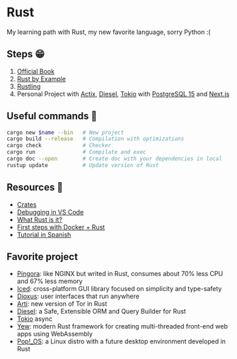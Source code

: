 # Rust

My learning path with Rust, my new favorite language, sorry Python :(

## Steps 😁

1. [Official Book](https://doc.rust-lang.org/book/)
2. [Rust by Example](https://doc.rust-lang.org/rust-by-example/index.html)
3. [Rustling](https://github.com/rust-lang/rustlings)
4. Personal Project with [Actix](https://github.com/rust-lang/rustlings), [Diesel](https://diesel.rs/), [Tokio](https://tokio.rs/) with [PostgreSQL 15](https://www.postgresql.org/) and [Next.js](https://nextjs.org/)

## Useful commands 🐧

```bash
cargo new $name --bin   # New project
cargo build --release   # Compilation with optimizations
cargo check             # Checker
cargo run               # Compilate and exec
cargo doc --open        # Create doc with your dependencies in local
rustup update           # Update version of Rust
```

## Resources 📝

- [Crates](https://crates.io/)
- [Debugging in VS Code](https://www.youtube.com/watch?v=XPfSTRs02oY&list=PLojDVPvSO1DjYj8bMcMOU3KzLbRww-3Eb&index=6)
- [What Rust is it?](https://www.whatrustisit.com/)
- [First steps with Docker + Rust](https://dev.to/rogertorres/first-steps-with-docker-rust-30oi)
- [Tutorial in Spanish](https://blog.adrianistan.eu/rust-101-tutorial-rust-espanol)

## Favorite project

- [Pingora](https://blog.cloudflare.com/how-we-built-pingora-the-proxy-that-connects-cloudflare-to-the-internet/): like NGINX but writed in Rust, consumes about 70% less CPU and 67% less memory
- [Iced](https://github.com/iced-rs/iced): cross-platform GUI library focused on simplicity and type-safety
- [Dioxus](https://dioxuslabs.com/): user interfaces that run anywhere
- [Arti](https://gitlab.torproject.org/tpo/core/arti/): new version of Tor in Rust
- [Diesel](https://diesel.rs/): a Safe, Extensible ORM and Query Builder for Rust
- [Tokio](https://tokio.rs/) async
- [Yew](https://yew.rs/): modern Rust framework for creating multi-threaded front-end web apps using WebAssembly
- [Pop!_OS](https://pop.system76.com/): a Linux distro with a future desktop environment developed in Rust
